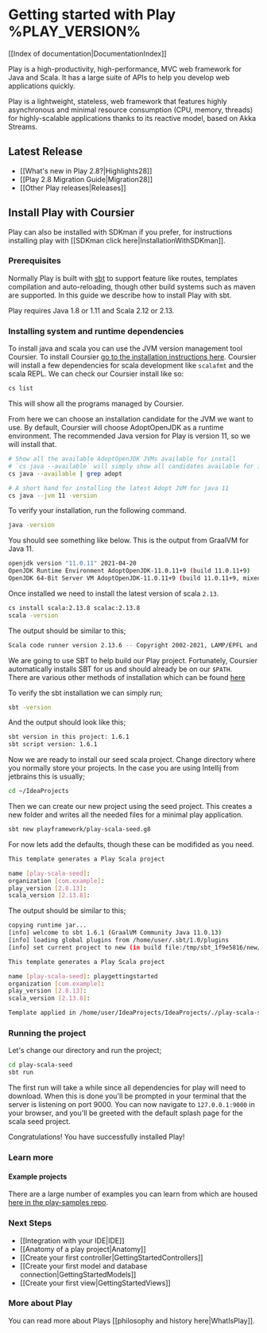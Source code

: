 # Getting started with Play %PLAY_VERSION%

[[Index of documentation|DocumentationIndex]]

Play is a high-productivity, high-performance, MVC web framework for Java and Scala. It has a large suite of APIs to 
help you develop web applications quickly.

Play is a lightweight, stateless, web framework that features highly asynchronous and minimal resource
consumption (CPU, memory, threads) for highly-scalable applications thanks to its reactive model, based on Akka Streams.

## Latest Release

- [[What's new in Play 2.8?|Highlights28]]
- [[Play 2.8 Migration Guide|Migration28]]
- [[Other Play releases|Releases]]

## Install Play with Coursier

Play can also be installed with SDKman if you prefer, for instructions installing play with [[SDKman click 
here|InstallationWithSDKman]].

### Prerequisites

Normally Play is built with [sbt](https://www.scala-sbt.org/) to support feature like routes, templates compilation and
auto-reloading, though other build systems such as maven are supported. In this guide we describe how to install Play
with sbt.

Play requires Java 1.8 or 1.11 and Scala 2.12 or 2.13.

### Installing system and runtime dependencies

To install java and scala you can use the JVM version management tool Coursier. To install Coursier [go to the 
installation instructions here](https://get-coursier.io/docs/cli-installation). Coursier will install a few 
dependencies for scala development like `scalafmt` and the scala REPL. We can check our Coursier install like so:

```bash
cs list
```

This will show all the programs managed by Coursier.

From here we can choose an installation candidate for the JVM we want to use. By default, Coursier will choose 
AdoptOpenJDK as a runtime environment. The recommended Java version for Play is version 11, so we will install that.

```bash
# Show all the available AdoptOpenJDK JVMs available for install
# `cs java --available` will simply show all candidates available for install.
cs java --available | grep adopt

# A short hand for installing the latest Adopt JVM for java 11
cs java --jvm 11 -version
```

To verify your installation, run the following command.

```bash
java -version
```

You should see something like below. This is the output from GraalVM for Java 11.

```bash
openjdk version "11.0.11" 2021-04-20
OpenJDK Runtime Environment AdoptOpenJDK-11.0.11+9 (build 11.0.11+9)
OpenJDK 64-Bit Server VM AdoptOpenJDK-11.0.11+9 (build 11.0.11+9, mixed mode)
```

Once installed we need to install the latest version of scala `2.13`.

```bash 
cs install scala:2.13.8 scalac:2.13.8
scala -version 
```

The output should be similar to this;

```bash
Scala code runner version 2.13.6 -- Copyright 2002-2021, LAMP/EPFL and Lightbend, Inc.
```

We are going to use SBT to help build our Play project. Fortunately, Coursier automatically installs SBT for us and 
should already be on our `$PATH`.  
There are various other methods of installation which can be found [here](https://www.scala-sbt.org/download.html)

To verify the sbt installation we can simply run;

```bash
sbt -version
```

And the output should look like this;

```bash
sbt version in this project: 1.6.1
sbt script version: 1.6.1
```

Now we are ready to install our seed scala project. Change directory where you normally store your projects. In the 
case you are using Intellij from jetbrains this is usually;

```bash 
cd ~/IdeaProjects
```

Then we can create our new project using the seed project. This creates a new folder and writes all the needed files 
for a minimal play application.

```bash
sbt new playframework/play-scala-seed.g8
```

For now lets add the defaults, though these can be modifided as you need.

```bash
This template generates a Play Scala project 

name [play-scala-seed]: 
organization [com.example]: 
play_version [2.8.13]: 
scala_version [2.13.8]: 
```

The output should be similar to this;

```bash
copying runtime jar...
[info] welcome to sbt 1.6.1 (GraalVM Community Java 11.0.13)
[info] loading global plugins from /home/user/.sbt/1.0/plugins
[info] set current project to new (in build file:/tmp/sbt_1f9e5816/new/)

This template generates a Play Scala project 

name [play-scala-seed]: playgettingstarted 
organization [com.example]: 
play_version [2.8.13]: 
scala_version [2.13.8]: 

Template applied in /home/user/IdeaProjects/IdeaProjects/./play-scala-seed
```

### Running the project

Let's change our directory and run the project;

```bash
cd play-scala-seed
sbt run
```

The first run will take a while since all dependencies for play will need to download. When this is done you'll be 
prompted in your terminal that the server is listening on port 9000. You can now navigate to `127.0.0.1:9000` in 
your browser, and you'll be greeted with the default splash page for the scala seed project.

Congratulations! You have successfully installed Play!

### Learn more
#### Example projects

There are a large number of examples you can learn from which are housed [here in the play-samples 
repo](https://github.com/playframework/play-samples).

### Next Steps

- [[Integration with your IDE|IDE]]
- [[Anatomy of a play project|Anatomy]]
- [[Create your first controller|GettingStartedControllers]]
- [[Create your first model and database connection|GettingStartedModels]]
- [[Create your first view|GettingStartedViews]]

### More about Play 

You can read more about Plays [[philosophy and history here|WhatIsPlay]]. 
